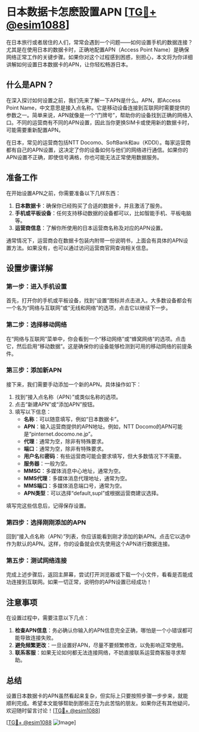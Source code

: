 # 日本数据卡怎麽設置APN [[TG💪+ @esim1088](https://t.me/s/esim1088)]

在日本旅行或者居住的人们，常常会遇到一个问题——如何设置手机的数据连接？尤其是在使用日本的数据卡时，正确地配置APN（Access Point Name）是确保网络正常工作的关键步骤。如果你对这个过程感到困惑，别担心，本文将为你详细讲解如何设置日本数据卡的APN，让你轻松畅游日本。

## 什么是APN？

在深入探讨如何设置之前，我们先来了解一下APN是什么。APN，即Access Point Name，中文意思是接入点名称。它是移动设备连接到互联网时需要提供的参数之一。简单来说，APN就像是一个“门牌号”，帮助你的设备找到正确的网络入口。不同的运营商有不同的APN设置，因此当你更换SIM卡或使用新的数据卡时，可能需要重新配置APN。

在日本，常见的运营商包括NTT Docomo、SoftBank和au（KDDI）。每家运营商都有自己的APN设置，这决定了你的设备如何与他们的网络进行通信。如果你的APN设置不正确，即使信号满格，你也可能无法正常使用数据服务。

## 准备工作

在开始设置APN之前，你需要准备以下几样东西：

1. **日本数据卡**：确保你已经购买了合适的数据卡，并且激活了服务。
2. **手机或平板设备**：任何支持移动数据的设备都可以，比如智能手机、平板电脑等。
3. **运营商信息**：了解你所使用的日本运营商名称及对应的APN设置。

通常情况下，运营商会在数据卡包装内附带一份说明书，上面会有具体的APN设置方法。如果没有，也可以通过访问运营商官网查询相关信息。

## 设置步骤详解

### 第一步：进入手机设置

首先，打开你的手机或平板设备，找到“设置”图标并点击进入。大多数设备都会有一个名为“网络与互联网”或“无线和网络”的选项，点击它以继续下一步。

### 第二步：选择移动网络

在“网络与互联网”菜单中，你会看到一个“移动网络”或“蜂窝网络”的选项。点击它，然后启用“移动数据”。这是确保你的设备能够检测到可用的移动网络的前提条件。

### 第三步：添加新APN

接下来，我们需要手动添加一个新的APN。具体操作如下：

1. 找到“接入点名称（APN）”或类似名称的选项。
2. 点击“新建APN”或“添加APN”按钮。
3. 填写以下信息：
   - **名称**：可以随意填写，例如“日本数据卡”。
   - **APN**：输入运营商提供的APN地址。例如，NTT Docomo的APN可能是“pinternet.docomo.ne.jp”。
   - **代理**：通常为空，除非有特殊要求。
   - **端口**：通常为空，除非有特殊要求。
   - **用户名**和**密码**：有些运营商可能会要求填写，但大多数情况下不需要。
   - **服务器**：一般为空。
   - **MMSC**：多媒体消息中心地址，通常为空。
   - **MMS代理**：多媒体消息代理地址，通常为空。
   - **MMS端口**：多媒体消息端口号，通常为空。
   - **APN类型**：可以选择“default,supl”或根据运营商建议选择。

填写完这些信息后，记得保存设置。

### 第四步：选择刚刚添加的APN

回到“接入点名称（APN）”列表，你应该能看到刚才添加的新APN。点击它以选中作为默认的APN。这样，你的设备就会优先使用这个APN进行数据连接。

### 第五步：测试网络连接

完成上述步骤后，返回主屏幕，尝试打开浏览器或下载一个小文件，看看是否能成功连接到互联网。如果一切正常，说明你的APN设置已经成功！

## 注意事项

在设置过程中，需要注意以下几点：

1. **检查APN信息**：务必确认你输入的APN信息完全正确，哪怕是一个小错误都可能导致连接失败。
2. **避免频繁更改**：一旦设置好APN，尽量不要频繁修改，以免影响正常使用。
3. **联系客服**：如果无论如何都无法连接网络，不妨直接联系运营商客服寻求帮助。

## 总结

设置日本数据卡的APN虽然看起来复杂，但实际上只要按照步骤一步步来，就能顺利完成。希望本文能够帮助到那些正在为此苦恼的朋友。如果你还有其他疑问，欢迎随时留言讨论！[[TG💪+ @esim1088](https://t.me/s/esim1088)]

[[TG💪+ @esim1088](https://t.me/s/esim1088) ![Image](https://i.postimg.cc/4NQfJmqS/Snipaste-2025-05-13-00-14-12.png)]